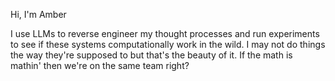 Hi, I'm Amber

I use LLMs to reverse engineer my thought processes and run experiments to see if these systems computationally work in the wild. I may not do things the way they're supposed to but that's the beauty of it. If the math is mathin' then we're on the same team right? 


